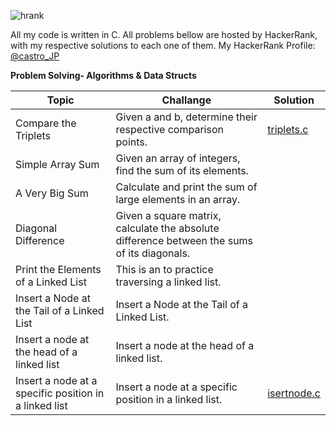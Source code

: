 ![hrank](https://user-images.githubusercontent.com/73347405/119276283-e527f880-bc11-11eb-8759-e5fbdebd8f39.png)

All my code is written in C. All problems bellow are hosted by HackerRank, with my respective solutions to each one of them.
My HackerRank Profile: [@castro_JP](https://www.hackerrank.com/castro_JP)

**Problem Solving- Algorithms & Data Structs**

| Topic | Challange | Solution |
| --- | --- | --- |  
| Compare the Triplets | Given a and b, determine their respective comparison points.  | [triplets.c](https://github.com/joaocasr/HackerRank_problems/blob/main/Problem_Solving/triplets.c)|
| Simple Array Sum| Given an array of integers, find the sum of its elements.|          |    
| A Very Big Sum| Calculate and print the sum of large elements in an array. |          |
| Diagonal Difference| Given a square matrix, calculate the absolute difference between the sums of its diagonals. |          |
| Print the Elements of a Linked List| This is an to practice traversing a linked list. |         |
| Insert a Node at the Tail of a Linked List| Insert a Node at the Tail of a Linked List. |         |
| Insert a node at the head of a linked list| Insert a node at the head of a linked list. |         |
| Insert a node at a specific position in a linked list| Insert a node at a specific position in a linked list. | [isertnode.c](https://github.com/joaocasr/HackerRank_problems/blob/main/Problem_Solving/isertnode.c)|
